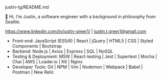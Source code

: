 justin-tg/README.md
 
👋 Hi, I'm Justin, a software engineer with a background in philosophy from Seattle.

https://www.linkedin.com/in/justin-greer1/ | justin.t.greer1@gmail.com

  - Front-end: JavaScript (ES5/6) | React | jQuery | HTML5 | CSS | Styled Components | Bootstrap
  - Backend: Node.js | Axios | Express | SQL | NoSQL
  - Testing & Deployment: MSW | React-testing | Jest | Supertest | Mocha | Chai | AWS  | Loader.io | K6 | Nginx
  - Developer Tools: Git | NPM | Vim | Nodemon | Webpack | Babel | Postman | New Relic
